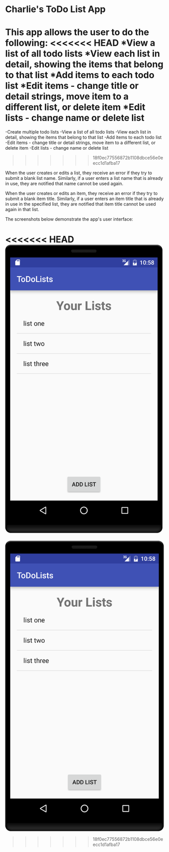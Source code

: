 # Charlie's ToDo List App

This app allows the user to do the following:
<<<<<<< HEAD
*View a list of all todo lists
*View each list in detail, showing the items that belong to that list
*Add items to each todo list
*Edit items - change title or detail strings, move item to a different list, or delete item
*Edit lists - change name or delete list
=======
-Create multiple todo lists
-View a list of all todo lists
-View each list in detail, showing the items that belong to that list
-Add items to each todo list
-Edit items - change title or detail strings, move item to a different list, or delete item
-Edit lists - change name or delete list
>>>>>>> 18f0ec77556872b1108dbce56e0eecc1d1afba17

When the user creates or edits a list, they receive an error if they try to submit a blank list name. Similarly, if a user enters a list name that is already in use, they are notified that name cannot be used again.

When the user creates or edits an item, they receive an error if they try to submit a blank item title. Similarly, if a user enters an item title that is already in use in the specified list, they are notified that item title cannot be used again in that list.

The screenshots below demonstrate the app's user interface:

<<<<<<< HEAD
<img src="screenshots/ViewLists-Home.png" alt="ViewListsActivity - Home" width="500">
=======
![ViewListsActivity - "Home" screen](screenshots/ViewLists-Home.png)
>>>>>>> 18f0ec77556872b1108dbce56e0eecc1d1afba17
